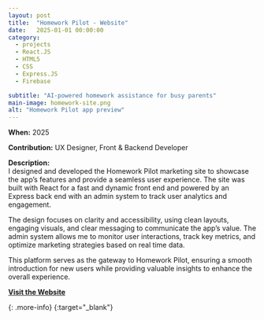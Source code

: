 ```yaml
---
layout: post
title:  "Homework Pilot - Website"
date:   2025-01-01 00:00:00
category:
  - projects
  - React.JS
  - HTML5
  - CSS
  - Express.JS
  - Firebase

subtitle: "AI-powered homework assistance for busy parents"
main-image: homework-site.png
alt: "Homework Pilot app preview"
---
```


**When:** 2025

**Contribution:** UX Designer, Front & Backend Developer

**Description:**  
I designed and developed the Homework Pilot marketing site to showcase the app’s features and provide a seamless user experience. The site was built with React for a fast and dynamic front end and powered by an Express back end with an admin system to track user analytics and engagement.

The design focuses on clarity and accessibility, using clean layouts, engaging visuals, and clear messaging to communicate the app’s value. The admin system allows me to monitor user interactions, track key metrics, and optimize marketing strategies based on real time data.

This platform serves as the gateway to Homework Pilot, ensuring a smooth introduction for new users while providing valuable insights to enhance the overall experience.


**[Visit the Website]**


[Visit the Website]: https://homeworkpilot.com/
{: .more-info}
{:target="_blank"}